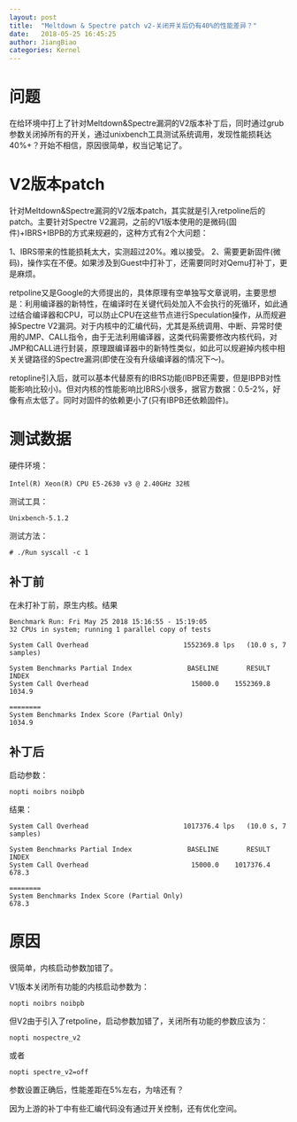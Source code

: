 ```yaml
---
layout: post
title:  "Meltdown & Spectre patch v2-关闭开关后仍有40%的性能差异？"
date:   2018-05-25 16:45:25
author: JiangBiao
categories: Kernel
---
```


#  问题

在给环境中打上了针对Meltdown&Spectre漏洞的V2版本补丁后，同时通过grub参数关闭掉所有的开关，通过unixbench工具测试系统调用，发现性能损耗达40%+？开始不相信，原因很简单，权当记笔记了。

# V2版本patch

针对Meltdown&Spectre漏洞的V2版本patch，其实就是引入retpoline后的patch。主要针对Spectre V2漏洞，之前的V1版本使用的是微码(固件)+IBRS+IBPB的方式来规避的，这种方式有2个大问题：

1、IBRS带来的性能损耗太大，实测超过20%。难以接受。
2、需要更新固件(微码)，操作实在不便。如果涉及到Guest中打补丁，还需要同时对Qemu打补丁，更是麻烦。

retpoline又是Google的大师提出的，具体原理有空单独写文章说明，主要思想是：利用编译器的新特性，在编译时在关键代码处加入不会执行的死循环，如此通过结合编译器和CPU，可以防止CPU在这些节点进行Speculation操作，从而规避掉Spectre V2漏洞。对于内核中的汇编代码，尤其是系统调用、中断、异常时使用的JMP、CALL指令，由于无法利用编译器，这类代码需要修改内核代码，对JMP和CALL进行封装，原理跟编译器中的新特性类似，如此可以规避掉内核中相关关键路径的Spectre漏洞(即使在没有升级编译器的情况下～)。

retopline引入后，就可以基本代替原有的IBRS功能(IBPB还需要，但是IBPB对性能影响比较小)。但对内核的性能影响比IBRS小很多，据官方数据：0.5-2%，好像有点太低了。同时对固件的依赖更小了(只有IBPB还依赖固件)。

# 测试数据

硬件环境：

	Intel(R) Xeon(R) CPU E5-2630 v3 @ 2.40GHz 32核	

测试工具：

	Unixbench-5.1.2

测试方法：

	# ./Run syscall -c 1

## 补丁前

在未打补丁前，原生内核。结果

	Benchmark Run: Fri May 25 2018 15:16:55 - 15:19:05
	32 CPUs in system; running 1 parallel copy of tests

	System Call Overhead                        1552369.8 lps   (10.0 s, 7 samples)

	System Benchmarks Partial Index              BASELINE       RESULT    INDEX
	System Call Overhead                          15000.0    1552369.8   1034.9
		                                                           ========
	System Benchmarks Index Score (Partial Only)                         1034.9

## 补丁后

启动参数：

	nopti noibrs noibpb

结果：

	System Call Overhead                        1017376.4 lps   (10.0 s, 7 samples)

	System Benchmarks Partial Index              BASELINE       RESULT    INDEX
	System Call Overhead                          15000.0    1017376.4    678.3
		                                                           ========
	System Benchmarks Index Score (Partial Only)                          678.3
	
# 原因

很简单，内核启动参数加错了。

V1版本关闭所有功能的内核启动参数为：

	nopti noibrs noibpb

但V2由于引入了retpoline，启动参数加错了，关闭所有功能的参数应该为：

	nopti nospectre_v2

或者

	nopti spectre_v2=off
	
参数设置正确后，性能差距在5%左右，为啥还有？

因为上游的补丁中有些汇编代码没有通过开关控制，还有优化空间。
